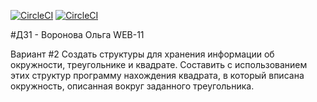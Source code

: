 [![CircleCI](https://img.shields.io/badge/build-success-ff69b4)](https://app.circleci.com/pipelines/github/vorolga/TP-C_CPP/162/workflows/bcccaef0-e227-440e-8486-7767e5f22868/jobs/165)
[![CircleCI](https://img.shields.io/badge/coverage-67.4%25-9cf)](https://165-415650598-gh.circle-artifacts.com/0/tp_iz1/build/coverage/coverage.html)

#ДЗ1 - Воронова Ольга WEB-11  

Вариант #2
Создать структуры для хранения информации об окружности, треугольнике и квадрате. Составить с использованием этих структур программу нахождения квадрата, в который вписана окружность, описанная вокруг заданного треугольника.

